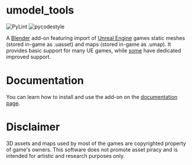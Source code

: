 # umodel_tools
![PyLint](https://github.com/skarndev/umodel_tools/actions/workflows/pylint.yml/badge.svg)
![pycodestyle](https://github.com/skarndev/umodel_tools/actions/workflows/pycodestyle.yml/badge.svg)

A [Blender](https://blender.org>) add-on featuring import of [Unreal Engine](https://www.unrealengine.com>)
games static meshes (stored in-game as .uasset) and maps (stored in-game as .umap). It provides basic support for many
UE games, while [some](https://skarndev.github.io/umodel_tools/supported_games.html) have dedicated improved support.

# Documentation
You can learn how to install and use the add-on on the
[documentation page](https://skarndev.github.io/umodel_tools/).

# Disclaimer
3D assets and maps used by most of the games are copyrighted property of game's owners.
This software does not promote asset piracy and is intended for artistic and research purposes only.
